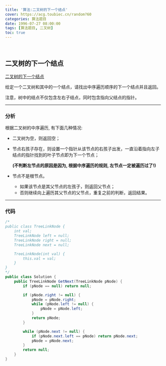```yaml
---
title: '算法:二叉树的下一个结点'
cover: https://acg.toubiec.cn/random?60
categories: 算法题目
date: 1996-07-27 08:00:00
tags: [算法题目, 二叉树]
toc: true
---
```


<br/>

<!--more-->

## 二叉树的下一个结点

[二叉树的下一个结点](https://www.nowcoder.com/practice/9023a0c988684a53960365b889ceaf5e?tpId=13&tqId=11210&tPage=3&rp=1&ru=%2Fta%2Fcoding-interviews&qru=%2Fta%2Fcoding-interviews%2Fquestion-ranking)

给定一个二叉树和其中的一个结点，请找出中序遍历顺序的下一个结点并且返回。

注意，树中的结点不仅包含左右子结点，同时包含指向父结点的指针。

****

### 分析

根据二叉树的中序遍历,  有下面几种情况:

-   二叉树为空，则返回空； 

-   节点右孩子存在，则设置一个指针从该节点的右孩子出发，一直沿着指向左子结点的指针找到的叶子节点即为下一个节点； 

    **(不判断左节点的原因是因为, 根据中序遍历的规则, 左节点一定被遍历过了!)**

-   节点不是根节点。

    -   如果该节点是其父节点的左孩子，则返回父节点；
    -   否则继续向上遍历其父节点的父节点，重复之前的判断，返回结果。

****

### 代码

```java
/*
public class TreeLinkNode {
    int val;
    TreeLinkNode left = null;
    TreeLinkNode right = null;
    TreeLinkNode next = null;

    TreeLinkNode(int val) {
        this.val = val;
    }
}
*/
public class Solution {
    public TreeLinkNode GetNext(TreeLinkNode pNode) {
        if (pNode == null) return null;

        if (pNode.right != null) {
            pNode = pNode.right;
            while (pNode.left != null) {
                pNode = pNode.left;
            }
            return pNode;
        }

        while (pNode.next != null) {
            if (pNode.next.left == pNode) return pNode.next;
            pNode = pNode.next;
        }
        return null;
    }
}
```

